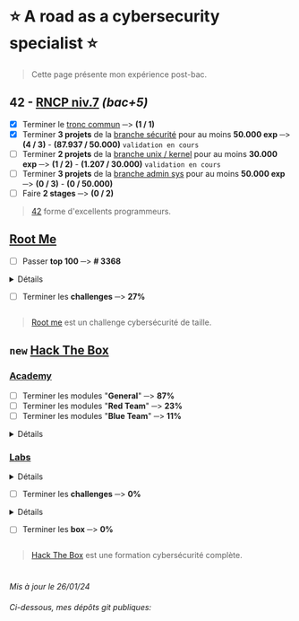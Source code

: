 # :star: A road as a cybersecurity specialist :star:
> Cette page présente mon expérience post-bac.
## 42 - [RNCP niv.7](https://www.francecompetences.fr/recherche/rncp/36137/) *(bac+5)*
- [x] Terminer le [tronc commun](https://github.com/Skalyaeve/42_common_core) ─> **(1 / 1)**
- [x] Terminer **3 projets** de la [branche sécurité](https://github.com/Skalyaeve/42_security) pour au moins **50.000 exp** ─> **(4 / 3)** - **(87.937 / 50.000)** `validation en cours`
- [ ] Terminer **2 projets** de la [branche unix / kernel](https://github.com/Skalyaeve/42_unix-Kernel) pour au moins **30.000 exp** ─> **(1 / 2)** - **(1.207 / 30.000)** `validation en cours`
- [ ] Terminer **3 projets** de la [branche admin sys](https://github.com/Skalyaeve/42_sys_admin) pour au moins **50.000 exp** ─> **(0 / 3)** - **(0 / 50.000)**
- [ ] Faire **2 stages** ─> **(0 / 2)**
> [42](https://42.fr/) forme d'excellents programmeurs.

## [Root Me](https://www.root-me.org/Skalyaeve)
- [ ] Passer **top 100** ─> **# 3368**
<details><summary>Détails
  
- [ ] Terminer les **challenges** ─> **27%**
</summary>

- [ ] Terminer la branche [Programmation](https://www.root-me.org/fr/Challenges/Programmation/) ─> **86%**
- [ ] Terminer la branche [App - Système](https://www.root-me.org/fr/Challenges/App-Systeme/) ─> **21%**
- [ ] Terminer la branche [App - Script](https://www.root-me.org/fr/Challenges/App-Script/) ─> **78%**
- [ ] Terminer la branche [Cracking](https://www.root-me.org/fr/Challenges/Cracking/) ─> **30%**
- [ ] Terminer la branche [Réseau](https://www.root-me.org/fr/Challenges/Reseau/) ─> **56%**
- [ ] Terminer la branche [Web - Client](https://www.root-me.org/fr/Challenges/Web-Client/) ─> **22%**
- [ ] Terminer la branche [Web - Serveur](https://www.root-me.org/fr/Challenges/Web-Serveur/) ─> **23%**
- [ ] Terminer la branche [Cryptanalyse](https://www.root-me.org/fr/Challenges/Cryptanalyse/) ─> **25%**
- [ ] Terminer la branche [Stéganographie](https://www.root-me.org/fr/Challenges/Steganographie/) ─> **26%**
- [ ] Terminer la branche [Forensic](https://www.root-me.org/fr/Challenges/Forensic/) ─> **2%**
- [ ] Terminer la branche [Réaliste](https://www.root-me.org/fr/Challenges/Realiste/) ─> **2%**
</details>

> [Root me](https://www.root-me.org) est un challenge cybersécurité de taille.

## `new` [Hack The Box](https://app.hackthebox.com/profile/1772537)
### [Academy](https://academy.hackthebox.com/catalogue)
- [ ] Terminer les modules "**General**"  ─> **87%**
- [ ] Terminer les modules "**Red Team**"  ─> **23%**
- [ ] Terminer les modules "**Blue Team**"  ─> **11%**
<details><summary>Détails</summary>

- [ ] [Penetration Tester](https://academy.hackthebox.com/path/preview/penetration-tester) job role path  ─> **43%**
- [ ] [Bug Bounty Hunter](https://academy.hackthebox.com/path/preview/bug-bounty-hunter) job role path  ─> **47%**
- [ ] [SOC Analyst](https://academy.hackthebox.com/path/preview/soc-analyst) job role path  ─> **27%**
</details>

### [Labs](https://www.hackthebox.com/hacker/hacking-labs)
<details><summary>Détails

- [ ] Terminer les **challenges** ─> **0%**
</summary>

- [ ] Terminer les challenges "**Reversing**" ─> **2%**
- [ ] Terminer les challenges "**Web**" ─> **0%**
- [ ] Terminer les challenges "**Mobile**" ─> **0%**
- [ ] Terminer les challenges "**Pwn**" ─> **1%**
- [ ] Terminer les challenges "**GamePwn**" ─> **0%**
- [ ] Terminer les challenges "**Misc**" ─> **0%**
- [ ] Terminer les challenges "**Crypto**" ─> **1%**
- [ ] Terminer les challenges "**Forensics**" ─> **0%**
- [ ] Terminer les challenges "**OSINT**" ─> **0%**
- [ ] Terminer les challenges "**Hardware**" ─> **0%**
- [ ] Terminer les challenges "**Blockchain**" ─> **0%**
</details>

<details><summary>Détails
  
- [ ] Terminer les **box** ─> **0%**
</summary>

- [ ] Terminer les box "**Linux**" ─> **0%**
- [ ] Terminer les box "**Windows**" ─> **1%**
- [ ] Terminer les box "**Android**" ─> **0%**
- [ ] Terminer les box "**OpenBSD**" ─> **0%**
- [ ] Terminer les box "**FreeBSD**" ─> **0%**
- [ ] Terminer les box "**Solaris**" ─> **0%**
- [ ] Terminer les box "**Other**" ─> **0%**
</details>

> [Hack The Box](https://www.hackthebox.com/) est une formation cybersécurité complète.
#
*Mis à jour le 26/01/24*
###### Ci-dessous, mes dépôts git publiques:
